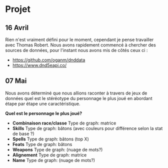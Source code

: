 # Projet

## 16 Avril

Rien n'est vraiment défini pour le moment, cependant je pense travailler avec Thomas Robert.
Nous avons rapidement commencé à chercher des sources de données, pour l'instant nous avons mis de côtés ceux ci :

- https://github.com/oganm/dnddata
- https://www.dnd5eapi.co/



## 07 Mai

Nous avons déterminé que nous allions raconter à travers de jeux de données quel est le stéréotype du personnage le plus joué en abordant étape par étape une caractéristique.

**Quel est le personnage le plus joué?**

- **Combinaison race/classe**
  Type de graph: matrice
- **Skills**
  Type de graph: bâtons (avec couleurs pour différence selon la stat de base ?)
- **Spells**
  Type de graph: bâtons (top X)
- **Feats**
  Type de graph: bâtons
- **Weapons**
  Type de graph: (nuage de mots?)
- **Alignement**
  Type de graph: matrice
- **Name**
  Type de graph: (nuage de mots?)
